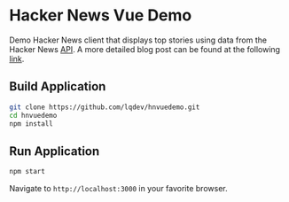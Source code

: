 # Hacker News Vue Demo

Demo Hacker News client that displays top stories using data from the Hacker News [API](https://github.com/HackerNews/API). A more detailed blog post can be found at the following [link](http://luisquintanilla.me/2018/06/21/hn-vue-topstories-client/).

## Build Application

```bash
git clone https://github.com/lqdev/hnvuedemo.git
cd hnvuedemo
npm install
```

## Run Application

```bash
npm start
```

Navigate to `http://localhost:3000` in your favorite browser.